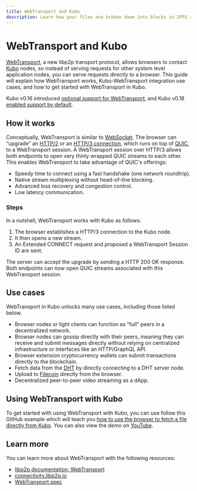```yaml
---
title: WebTransport and Kubo
description: Learn how your files are broken down into blocks in IPFS and how to work with them.
---
```


# WebTransport and Kubo

[WebTransport](https://docs.libp2p.io/concepts/transports/webtransport/), a new libp2p transport protocol, allows browsers to contact [Kubo](../install/command-line.md) nodes, so instead of serving requests for other system level application nodes, you can serve requests directly to a browser. This guide will explain how WebTransport works, Kubo-WebTransport integration use cases, and how to get started with WebTransport in Kubo.

Kubo v0.16 introduced [optional support for WebTransport](https://github.com/ipfs/kubo/releases?q=0.16.0&expanded=true#-webtransport-new-experimental-transport), and Kubo v0.18 [enabled support by default](https://github.com/ipfs/kubo/blob/release-v0.18/docs/changelogs/v0.18.md#webtransport-enabled-by-default).  

## How it works

Conceptually, WebTransport is similar to [WebSocket](https://en.wikipedia.org/wiki/WebSocket). The browser can “upgrade” an [HTTP/2](https://en.wikipedia.org/wiki/HTTP/2) or an [HTTP/3 connection](https://en.wikipedia.org/wiki/HTTP/3), which runs on top of [QUIC](https://en.wikipedia.org/wiki/QUIC), to a WebTransport session. A WebTransport session over HTTP/3 allows both endpoints to open very thinly wrapped QUIC streams to each other. This enables WebTransport to take advantage of QUIC's offerings:

- Speedy time to connect using a fast handshake (one network roundtrip).
- Native stream multiplexing without head-of-line blocking.
- Advanced loss recovery and congestion control.
- Low latency communication.

### Steps

In a nutshell, WebTransport works with Kubo as follows:

1. The browser establishes a HTTP/3 connection to the Kubo node. 
1. It then opens a new stream.
1. An Extended CONNECT request and proposed a WebTransport Session ID are sent.

The server can accept the upgrade by sending a HTTP 200 OK response. Both endpoints can now open QUIC streams associated with this WebTransport session.

## Use cases 

WebTransport in Kubo unlocks many use cases, including those listed below.

- Browser nodes or light clients can function as "full" peers in a decentralized network.
- Browser nodes can gossip directly with their peers, meaning they can receive and submit messages directly without relying on centralized infrastructure or interfaces like an HTTP/GraphQL API.
- Browser extension cryptocurrency wallets can submit transactions directly to the blockchain.
- Fetch data from the [DHT](../concepts/dht.md) by directly connecting to a DHT server node.
- Upload to [Filecoin](https://docs.filecoin.io/) directly from the browser.
- Decentralized peer-to-peer video streaming as a dApp.

## Using WebTransport with Kubo

To get started with using WebTransport with Kubo, you can use follow this GitHub example which will teach you [how to use the browser to fetch a file directly from Kubo](https://github.com/libp2p/js-libp2p-webtransport/tree/main/examples/fetch-file-from-kubo). You can also view the demo on [YouTube](https://youtu.be/Dt42Ss6X_Vk?feature=shared&t=145).

## Learn more

You can learn more about WebTransport with the following resources:

- [libp2p documentation: WebTransport](https://docs.libp2p.io/concepts/transports/webtransport/)
- [connectivity.libp2p.io](https://connectivity.libp2p.io/#webtransport)
- [WebTransport spec](https://github.com/libp2p/specs/tree/master/webtransport)
